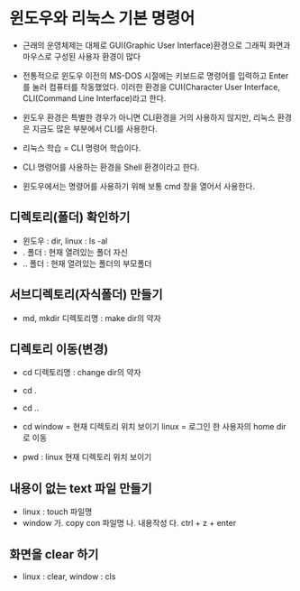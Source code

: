 # 윈도우와 리눅스 기본 명령어
* 근래의 운영체제는 대체로 GUI(Graphic User Interface)환경으로 그래픽 화면과 마우스로 구성된 사용자 환경이 많다
* 전통적으로 윈도우 이전의 MS-DOS 시절에는 키보드로 명령어를 입력하고 Enter를 눌러 컴퓨터를 작동했었다. 이러한 환경을 CUI(Character User Interface, CLI(Command Line Interface)라고 한다.

* 윈도우 환경은 특별한 경우가 아니면 CLI환경을 거의 사용하지 않지만, 리눅스 환경은 지금도 많은 부분에서 CLI를 사용한다.

* 리눅스 학습 = CLI 명령어 학습이다.

* CLI 명령어를 사용하는 환경을 Shell 환경이라고 한다.
* 윈도우에서는 명령어를 사용하기 위해 보통 cmd 창을 열어서 사용한다.

## 디렉토리(폴더) 확인하기
* 윈도우 : dir, linux : ls -al
* . 폴더 : 현재 열려있는 폴더 자신
* .. 폴더 : 현재 열려있는 폴더의 부모폴더

## 서브디렉토리(자식폴더) 만들기
* md, mkdir 디렉토리명 : make dir의 약자

## 디렉토리 이동(변경)
* cd 디렉토리명 : change dir의 약자

* cd . 
* cd ..

* cd
	window = 현재 디렉토리 위치 보이기
	linux = 로그인 한 사용자의 home dir로 이동

* pwd : linux 현재 디렉토리 위치 보이기

## 내용이 없는 text 파일 만들기
* linux : touch 파일명
* window
	가. copy con 파일명
	나. 내용작성
	다. ctrl + z + enter

## 화면을 clear 하기
* linux : clear, window : cls
